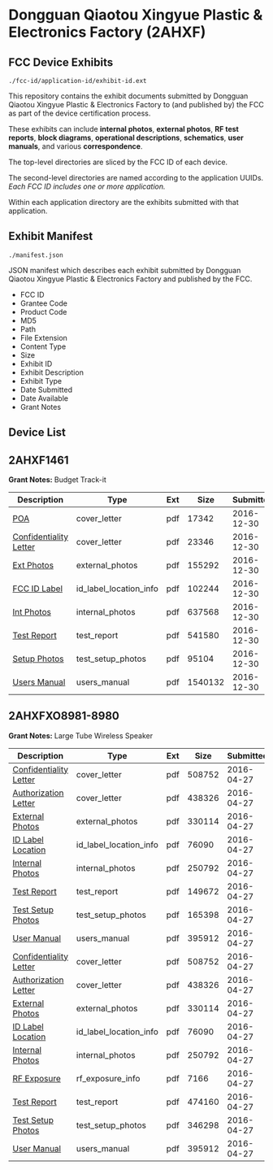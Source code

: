 # Dongguan Qiaotou Xingyue Plastic & Electronics Factory (2AHXF)
## FCC Device Exhibits

```
./fcc-id/application-id/exhibit-id.ext
```

This repository contains the exhibit documents submitted by Dongguan Qiaotou Xingyue Plastic & Electronics Factory to (and published by) the FCC as part of the device certification process.

These exhibits can include **internal photos**, **external photos**, **RF test reports**, **block diagrams**, **operational descriptions**, **schematics**, **user manuals**, and various **correspondence**.

The top-level directories are sliced by the FCC ID of each device.

The second-level directories are named according to the application UUIDs. *Each FCC ID includes one or more application.*

Within each application directory are the exhibits submitted with that application. 

## Exhibit Manifest

```
./manifest.json
```

JSON manifest which describes each exhibit submitted by Dongguan Qiaotou Xingyue Plastic & Electronics Factory and published by the FCC.

- FCC ID
- Grantee Code
- Product Code
- MD5
- Path
- File Extension
- Content Type
- Size
- Exhibit ID
- Exhibit Description
- Exhibit Type
- Date Submitted
- Date Available
- Grant Notes

## Device List
## 2AHXF1461
**Grant Notes:** Budget Track-it

| Description | Type | Ext | Size | Submitted | Available |
| ----------- | ---- | --- | ---- | --------- | --------- |
| [POA](2AHXF1461/3304d24e960ad082a11eafb6fe712d9e/3243505.pdf) | cover_letter | pdf | 17342 | 2016-12-30 | 2016-12-30 |
| [Confidentiality Letter](2AHXF1461/3304d24e960ad082a11eafb6fe712d9e/3243506.pdf) | cover_letter | pdf | 23346 | 2016-12-30 | 2016-12-30 |
| [Ext Photos](2AHXF1461/3304d24e960ad082a11eafb6fe712d9e/3243508.pdf) | external_photos | pdf | 155292 | 2016-12-30 | 2016-12-30 |
| [FCC ID Label](2AHXF1461/3304d24e960ad082a11eafb6fe712d9e/3243509.pdf) | id_label_location_info | pdf | 102244 | 2016-12-30 | 2016-12-30 |
| [Int Photos](2AHXF1461/3304d24e960ad082a11eafb6fe712d9e/3243510.pdf) | internal_photos | pdf | 637568 | 2016-12-30 | 2016-12-30 |
| [Test Report](2AHXF1461/3304d24e960ad082a11eafb6fe712d9e/3243513.pdf) | test_report | pdf | 541580 | 2016-12-30 | 2016-12-30 |
| [Setup Photos](2AHXF1461/3304d24e960ad082a11eafb6fe712d9e/3243514.pdf) | test_setup_photos | pdf | 95104 | 2016-12-30 | 2016-12-30 |
| [Users Manual](2AHXF1461/3304d24e960ad082a11eafb6fe712d9e/3243515.pdf) | users_manual | pdf | 1540132 | 2016-12-30 | 2016-12-30 |
## 2AHXFXO8981-8980
**Grant Notes:** Large Tube Wireless Speaker

| Description | Type | Ext | Size | Submitted | Available |
| ----------- | ---- | --- | ---- | --------- | --------- |
| [Confidentiality Letter](2AHXFXO8981-8980/c52612000f26a976772dc2a2d0852227/2971972.pdf) | cover_letter | pdf | 508752 | 2016-04-27 | 2016-04-27 |
| [Authorization Letter](2AHXFXO8981-8980/c52612000f26a976772dc2a2d0852227/2971973.pdf) | cover_letter | pdf | 438326 | 2016-04-27 | 2016-04-27 |
| [External Photos](2AHXFXO8981-8980/c52612000f26a976772dc2a2d0852227/2971969.pdf) | external_photos | pdf | 330114 | 2016-04-27 | 2016-04-27 |
| [ID Label Location](2AHXFXO8981-8980/c52612000f26a976772dc2a2d0852227/2971971.pdf) | id_label_location_info | pdf | 76090 | 2016-04-27 | 2016-04-27 |
| [Internal Photos](2AHXFXO8981-8980/c52612000f26a976772dc2a2d0852227/2971970.pdf) | internal_photos | pdf | 250792 | 2016-04-27 | 2016-04-27 |
| [Test Report](2AHXFXO8981-8980/c52612000f26a976772dc2a2d0852227/2972048.pdf) | test_report | pdf | 149672 | 2016-04-27 | 2016-04-27 |
| [Test Setup Photos](2AHXFXO8981-8980/c52612000f26a976772dc2a2d0852227/2972049.pdf) | test_setup_photos | pdf | 165398 | 2016-04-27 | 2016-04-27 |
| [User Manual](2AHXFXO8981-8980/c52612000f26a976772dc2a2d0852227/2971974.pdf) | users_manual | pdf | 395912 | 2016-04-27 | 2016-04-27 |
| [Confidentiality Letter](2AHXFXO8981-8980/beeaaffc84b10f73b95fdfa23b1497ee/2971972.pdf) | cover_letter | pdf | 508752 | 2016-04-27 | 2016-04-27 |
| [Authorization Letter](2AHXFXO8981-8980/beeaaffc84b10f73b95fdfa23b1497ee/2971973.pdf) | cover_letter | pdf | 438326 | 2016-04-27 | 2016-04-27 |
| [External Photos](2AHXFXO8981-8980/beeaaffc84b10f73b95fdfa23b1497ee/2971969.pdf) | external_photos | pdf | 330114 | 2016-04-27 | 2016-04-27 |
| [ID Label Location](2AHXFXO8981-8980/beeaaffc84b10f73b95fdfa23b1497ee/2971971.pdf) | id_label_location_info | pdf | 76090 | 2016-04-27 | 2016-04-27 |
| [Internal Photos](2AHXFXO8981-8980/beeaaffc84b10f73b95fdfa23b1497ee/2971970.pdf) | internal_photos | pdf | 250792 | 2016-04-27 | 2016-04-27 |
| [RF Exposure](2AHXFXO8981-8980/beeaaffc84b10f73b95fdfa23b1497ee/2971975.pdf) | rf_exposure_info | pdf | 7166 | 2016-04-27 | 2016-04-27 |
| [Test Report](2AHXFXO8981-8980/beeaaffc84b10f73b95fdfa23b1497ee/2971976.pdf) | test_report | pdf | 474160 | 2016-04-27 | 2016-04-27 |
| [Test Setup Photos](2AHXFXO8981-8980/beeaaffc84b10f73b95fdfa23b1497ee/2971977.pdf) | test_setup_photos | pdf | 346298 | 2016-04-27 | 2016-04-27 |
| [User Manual](2AHXFXO8981-8980/beeaaffc84b10f73b95fdfa23b1497ee/2971974.pdf) | users_manual | pdf | 395912 | 2016-04-27 | 2016-04-27 |
